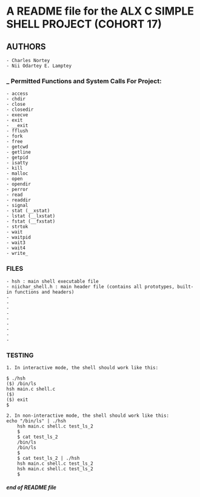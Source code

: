 # A README file for the ALX C SIMPLE SHELL PROJECT (COHORT 17)

## **AUTHORS**
	- Charles Nortey
	- Nii Odartey E. Lamptey

### _ Permitted Functions and System Calls For Project: 
	- access
	- chdir
	- close
	- closedir
	- execve
	- exit
	- __exit
	- fflush
	- fork
	- free
	- getcwd
	- getline
	- getpid
	- isatty
	- kill
	- malloc
	- open
	- opendir
	- perror
	- read
	- readdir
	- signal
	- stat (__xstat)
	- lstat (__lxstat)
	- fstat (__fxstat)
	- strtok
	- wait
	- waitpid
	- wait3
	- wait4
	- write_

### FILES
	- hsh : main shell executable file
	- niichar_shell.h : main header file (contains all prototypes, built-in functions and headers)
	-
	-
	-
	-
	-
	-
	-
	-
	-

### TESTING

	1. In interactive mode, the shell should work like this:

	$ ./hsh
	($) /bin/ls
	hsh main.c shell.c
	($)
	($) exit
	$

	2. In non-interactive mode, the shell should work like this:
	echo "/bin/ls" | ./hsh
    	hsh main.c shell.c test_ls_2
    	$
    	$ cat test_ls_2
    	/bin/ls
    	/bin/ls
    	$
    	$ cat test_ls_2 | ./hsh
    	hsh main.c shell.c test_ls_2
    	hsh main.c shell.c test_ls_2
    	$

#### _end of README file_
